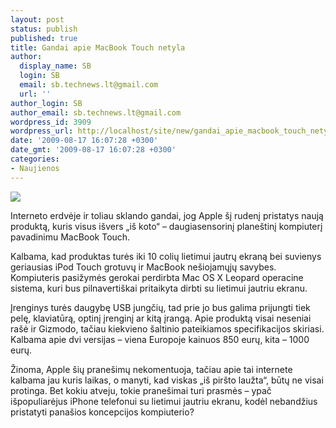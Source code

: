 ```yaml
---
layout: post
status: publish
published: true
title: Gandai apie MacBook Touch netyla
author:
  display_name: SB
  login: SB
  email: sb.technews.lt@gmail.com
  url: ''
author_login: SB
author_email: sb.technews.lt@gmail.com
wordpress_id: 3909
wordpress_url: http://localhost/site/new/gandai_apie_macbook_touch_netyla/
date: '2009-08-17 16:07:28 +0300'
date_gmt: '2009-08-17 16:07:28 +0300'
categories:
- Naujienos
---
```

<div class="imgright"><img src="http://tbn0.google.com/images?q=tbn:-xmoRVB2bQ1vJM:http://www.spazioapple.com/wp-content/uploads/2009/07/macbook-touch.jpg"  /></div>
<p>Interneto erdvėje ir toliau sklando gandai, jog Apple šį rudenį pristatys naują produktą, kuris visus išvers „iš koto“ – daugiasensorinį planeštinį kompiuterį pavadinimu MacBook Touch.</p>
<p>Kalbama, kad produktas turės iki 10 colių lietimui jautrų ekraną bei suvienys geriausias iPod Touch grotuvų ir MacBook nešiojamųjų savybes. Kompiuteris pasižymės gerokai perdirbta Mac OS X Leopard operacine sistema, kuri bus pilnavertiškai pritaikyta dirbti su lietimui jautriu ekranu.</p>
<p>Įrenginys turės daugybę USB jungčių, tad prie jo bus galima prijungti tiek pelę, klaviatūrą, optinį įrenginį ar kitą įrangą. Apie produktą visai neseniai rašė ir Gizmodo, tačiau kiekvieno šaltinio pateikiamos specifikacijos skiriasi. Kalbama apie dvi versijas – viena Europoje kainuos 850 eurų, kita – 1000 eurų.</p>
<p>Žinoma, Apple šių pranešimų nekomentuoja, tačiau apie tai internete kalbama jau kuris laikas, o manyti, kad viskas „iš piršto laužta“, būtų ne visai protinga. Bet kokiu atveju, tokie pranešimai turi prasmės – ypač išpopuliarėjus iPhone telefonui su lietimui jautriu ekranu, kodėl nebandžius pristatyti panašios koncepcijos kompiuterio?<br /></p>

